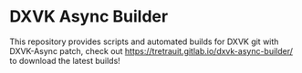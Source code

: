 # DXVK Async Builder

This repository provides scripts and automated builds for DXVK git with DXVK-Async patch, check out https://tretrauit.gitlab.io/dxvk-async-builder/ to download the latest builds!

